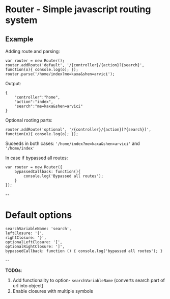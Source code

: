Router - Simple javascript routing system
==

Example
--

Adding route and parsing:

    var router = new Router();
    router.addRoute('default', '/{controller}/{action}?{search}', function(o){ console.log(o); });
    router.parse('/home/index?me=kaxa&shen=arvici');
    
Output:

    { 
        "controller":"home", 
        "action":"index", 
        "search":"me=kaxa&shen=arvici" 
    }
    
Optional rooting parts:

    router.addRoute('optional', '/{controller}/{action}[?{search}]', function(o){ console.log(o); });

Suceeds in both cases: `'/home/index?me=kaxa&shen=arvici'` and `'/home/index'`

In case if bypassed all routes:

    var router = new Router({
        bypassedCallback: function(){
            console.log('Bypassed all routes');
        }
    });

--

Default options
=

    searchVariableName: 'search',
    leftClosure: '{',
    rightClosure: '}',
    optionalLeftClosure: '[',
    optionalRightClosure: ']',
    bypassedCallback: function () { console.log('bypassed all rootes'); }
    
--

**TODOs**:

1. Add functionality to option- `searchVariableName` (converts search part of url into object)
2. Enable closures with multiple symbols

